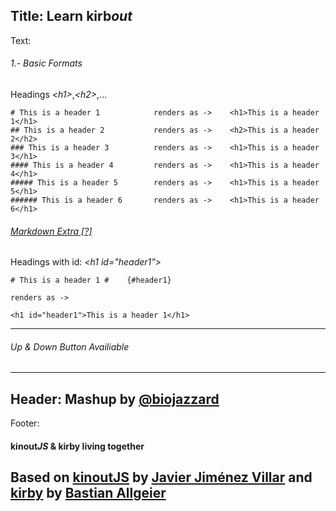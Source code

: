 Title: Learn kirb*out*
----
Text:
###### 1.- Basic Formats
Headings *&lt;h1&gt;*,*&lt;h2&gt;*,...
```
# This is a header 1            renders as ->    <h1>This is a header 1</h1>
## This is a header 2           renders as ->    <h2>This is a header 2</h2>
### This is a header 3          renders as ->    <h1>This is a header 3</h1>
#### This is a header 4         renders as ->    <h1>This is a header 4</h1>
##### This is a header 5        renders as ->    <h1>This is a header 5</h1>
###### This is a header 6       renders as ->    <h1>This is a header 6</h1>
```
###### [Markdown *Extra* [?]](http://michelf.ca/projects/php-markdown/extra/)
Headings with id: *&lt;h1 id="header1"&gt;*
```
# This is a header 1 #    {#header1}

renders as ->

<h1 id="header1">This is a header 1</h1>
```
* * *
###### *Up* & *Down* Button Availiable
----
Header:
Mashup by [@biojazzard](https://github.com/biojazzard)
----
Footer:
#### kinout*JS* & kirby living together
Based on [kinoutJS](https://github.com/soyjavi/Kinout) by [Javier Jiménez Villar](https://github.com/soyjavi) and [kirby](https://github.com/bastianallgeier/kirbycms) by [Bastian Allgeier](https://github.com/bastianallgeier)
----
